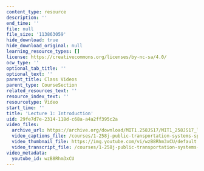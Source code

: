 ```yaml
---
content_type: resource
description: ''
end_time: ''
file: null
file_size: '113863059'
hide_download: true
hide_download_original: null
learning_resource_types: []
license: https://creativecommons.org/licenses/by-nc-sa/4.0/
ocw_type: ''
optional_tab_title: ''
optional_text: ''
parent_title: Class Videos
parent_type: CourseSection
related_resources_text: ''
resource_index_text: ''
resourcetype: Video
start_time: ''
title: 'Lecture 1: Introduction'
uid: 29fe7d7e-2314-118d-c68a-a4a2ff395c2a
video_files:
  archive_url: https://archive.org/download/MIT1.258JS17/MIT1_258JS17_lec01_300k.mp4
  video_captions_file: /courses/1-258j-public-transportation-systems-spring-2017/250a863b41c755d0a676927634e15921_wzB8Rhm3xCU.vtt
  video_thumbnail_file: https://img.youtube.com/vi/wzB8Rhm3xCU/default.jpg
  video_transcript_file: /courses/1-258j-public-transportation-systems-spring-2017/bac597caafb013d0011893944e85b55e_wzB8Rhm3xCU.pdf
video_metadata:
  youtube_id: wzB8Rhm3xCU
---
```

